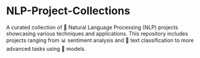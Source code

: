 # NLP-Project-Collections
A curated collection of 🤖 Natural Language Processing (NLP) projects showcasing various techniques and applications. This repository includes projects ranging from 📊 sentiment analysis and 📑 text classification to more advanced tasks using 🧠 models.
